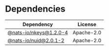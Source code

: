 # Dependencies

| Dependency                                                    | License    |
| ------------------------------------------------------------- | ---------- |
| [@nats-io/nkeys@1.2.0-4](https://github.com/nats-io/nkeys.js) | Apache-2.0 |
| [@nats-io/nuid@2.0.1-2](https://github.com/nats-io/nuid.js)   | Apache-2.0 |
